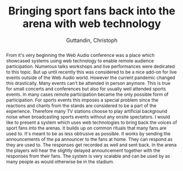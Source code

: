 ---
title: "Bringing sport fans back into the arena with web technology"
abstract: "From it's very beginning the Web Audio conference was a place which showcased systems using web technology to enable remote audience participation. Numerous talks workshops and live performances were dedicated to this topic. But up until recently this was considered to be a nice add-on for live events outside of the Web Audio world. However the current pandemic changed this drastically.

Many events can't be attended in person anymore. This is true for small concerts and conferences but also for usually well attended sports events. In many cases remote participation became the only possible form of participation. For sports events this imposes a special problem since the reactions and chants from the stands are considered to be a part of the experience. Therefore many TV stations choose to play artificial background noise when broadcasting sports events without any onsite spectators.

I would like to present a system which uses web technologies to bring back the voices of sport fans into the arenas. It builds up on common rituals that many fans are used to. It's meant to be as less obtrusive as possible. It works by sending the announcements of the pa announcer to the fans at home. They can respond as they are used to. The responses get recorded as well and sent back. In the arena the players will hear the slightly delayed announcement together with the responses from their fans. The system is very scalable and can be used by as many people as would otherwise be in the stadium."
address: "Barcelona, Spain"
booktitle: "Proceedings of the International Web Audio Conference"
editor: "Joglar-Ongay, Luis and Serra, Xavier and Font, Frederic and Tovstogan, Philip and Stolfi, Ariane and A. Correya, Albin and Ramires, Antonio and Bogdanov, Dmitry and Faraldo, Angel and Favory, Xavier"
month: "July"
publisher: "UPF"
series: "WAC '21"
pages: ""
id: "2021_34"
author: "Guttandin, Christoph"
webAuthor: "Christoph Guttandin"
track: "Talk"
year: "2021"
tags: year2021
media: https://youtu.be/kRYE1zi3Nrc
pdflink: "/_data/papers/pdf/2021/2021_34.pdf"
ISSN: "2663-5844"
---